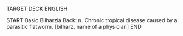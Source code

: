 TARGET DECK
ENGLISH

START
Basic
Bilharzia
Back: n. Chronic tropical disease caused by a parasitic flatworm. [bilharz, name of a physician]
END
